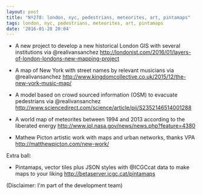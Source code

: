 ```yaml
---
layout: post
title: "Nº278: london, nyc, pedestrians, meteorites, art, pintamaps"
tags: london, nyc, pedestrians, meteorites, art, pintamaps
date: '2016-01-28 20:04'
---
```


* A new project to develop a new historical London GIS with several institutions via @realivansanchez
  http://londonist.com/2016/01/layers-of-london-londons-new-mapping-project

* A map of New York with street names by relevant musicians via @realivansanchez
  http://www.kingdomcollective.co.uk/2015/12/the-new-york-music-map/

* A model based on crowd sourced information (OSM) to evacuate pedestrians via @realivansanchez
  http://www.sciencedirect.com/science/article/pii/S2352146514001288

* A world map of meteorites between 1994 and 2013 according to the liberated energy
  http://www.jpl.nasa.gov/news/news.php?feature=4380

* Mathew Picton artistic work with maps and urban networks, thanks VPA
  http://matthewpicton.com/new-work/

Extra ball:

* Pintamaps, vector tiles plus JSON styles with @ICGCcat data to make maps to your liking
  http://betaserver.icgc.cat/pintamaps

(Disclaimer: I'm part of the development team)

